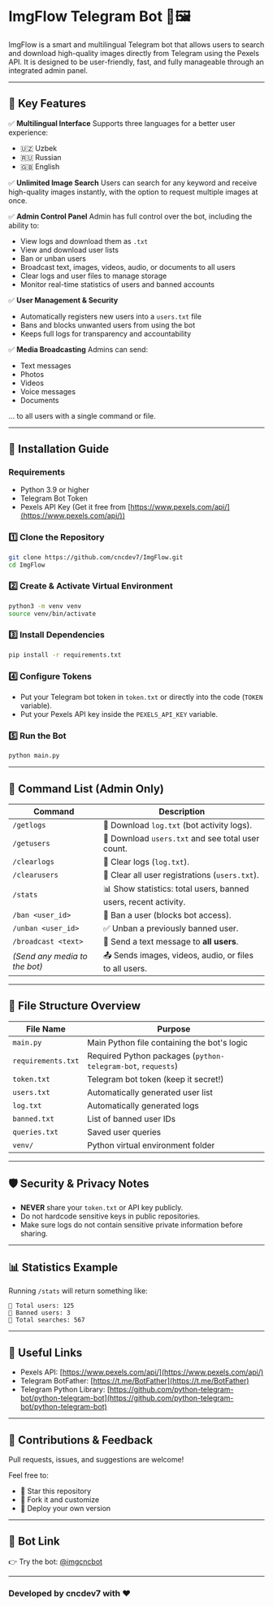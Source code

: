 # ImgFlow Telegram Bot 🤖🖼️

ImgFlow is a smart and multilingual Telegram bot that allows users to search and download high-quality images directly from Telegram using the Pexels API. It is designed to be user-friendly, fast, and fully manageable through an integrated admin panel.

---

## 🌟 Key Features

✅ **Multilingual Interface**
Supports three languages for a better user experience:

* 🇺🇿 Uzbek
* 🇷🇺 Russian
* 🇬🇧 English

✅ **Unlimited Image Search**
Users can search for any keyword and receive high-quality images instantly, with the option to request multiple images at once.

✅ **Admin Control Panel**
Admin has full control over the bot, including the ability to:

* View logs and download them as `.txt`
* View and download user lists
* Ban or unban users
* Broadcast text, images, videos, audio, or documents to all users
* Clear logs and user files to manage storage
* Monitor real-time statistics of users and banned accounts

✅ **User Management & Security**

* Automatically registers new users into a `users.txt` file
* Bans and blocks unwanted users from using the bot
* Keeps full logs for transparency and accountability

✅ **Media Broadcasting**
Admins can send:

* Text messages
* Photos
* Videos
* Voice messages
* Documents

… to all users with a single command or file.

---

## 🚀 Installation Guide

### Requirements

* Python 3.9 or higher
* Telegram Bot Token
* Pexels API Key (Get it free from [https://www.pexels.com/api/](https://www.pexels.com/api/))

### 1️⃣ Clone the Repository

```bash
git clone https://github.com/cncdev7/ImgFlow.git
cd ImgFlow
```

### 2️⃣ Create & Activate Virtual Environment

```bash
python3 -m venv venv
source venv/bin/activate
```

### 3️⃣ Install Dependencies

```bash
pip install -r requirements.txt
```

### 4️⃣ Configure Tokens

* Put your Telegram bot token in `token.txt` or directly into the code (`TOKEN` variable).
* Put your Pexels API key inside the `PEXELS_API_KEY` variable.

### 5️⃣ Run the Bot

```bash
python main.py
```

---

## 📜 Command List (Admin Only)

| Command                       | Description                                                     |
| ----------------------------- | --------------------------------------------------------------- |
| `/getlogs`                    | 📄 Download `log.txt` (bot activity logs).                      |
| `/getusers`                   | 👥 Download `users.txt` and see total user count.               |
| `/clearlogs`                  | 🧹 Clear logs (`log.txt`).                                      |
| `/clearusers`                 | 🧹 Clear all user registrations (`users.txt`).                  |
| `/stats`                      | 📊 Show statistics: total users, banned users, recent activity. |
| `/ban <user_id>`              | 🛘 Ban a user (blocks bot access).                              |
| `/unban <user_id>`            | ✅ Unban a previously banned user.                               |
| `/broadcast <text>`           | 📢 Send a text message to **all users**.                        |
| *(Send any media to the bot)* | 📤 Sends images, videos, audio, or files to all users.          |

---

## 📂 File Structure Overview

| File Name          | Purpose                                                      |
| ------------------ | ------------------------------------------------------------ |
| `main.py`          | Main Python file containing the bot's logic                  |
| `requirements.txt` | Required Python packages (`python-telegram-bot`, `requests`) |
| `token.txt`        | Telegram bot token (keep it secret!)                         |
| `users.txt`        | Automatically generated user list                            |
| `log.txt`          | Automatically generated logs                                 |
| `banned.txt`       | List of banned user IDs                                      |
| `queries.txt`      | Saved user queries                                           |
| `venv/`            | Python virtual environment folder                            |

---

## 🛡 Security & Privacy Notes

* **NEVER** share your `token.txt` or API key publicly.
* Do not hardcode sensitive keys in public repositories.
* Make sure logs do not contain sensitive private information before sharing.

---

## 📊 Statistics Example

Running `/stats` will return something like:

```
👥 Total users: 125
🛘 Banned users: 3
📄 Total searches: 567
```

---

## 🔗 Useful Links

* Pexels API: [https://www.pexels.com/api/](https://www.pexels.com/api/)
* Telegram BotFather: [https://t.me/BotFather](https://t.me/BotFather)
* Telegram Python Library: [https://github.com/python-telegram-bot/python-telegram-bot](https://github.com/python-telegram-bot/python-telegram-bot)

---

## 🤝 Contributions & Feedback

Pull requests, issues, and suggestions are welcome!

Feel free to:

* 🌟 Star this repository
* 📝 Fork it and customize
* 🚀 Deploy your own version

---

## 📢 Bot Link

👉 Try the bot: [@imgcncbot](https://t.me/imgcncbot)

---

### Developed by **cncdev7** with ❤️
